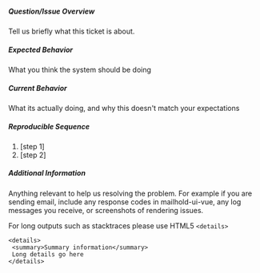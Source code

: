 <!--
Thanks for interest in mailhold-ui-vue. What kind of issue would like you to raise?

Question

Feel free to ask us a question, don't be shy!  Include as much information below as possible

Bug report / Enhancement

Please follow template provided below closely.

YOU CAN DELETE THIS TEXT BEFORE SUBMITTING THE ISSUE
-->

##### Question/Issue Overview

Tell us briefly what this ticket is about.

##### Expected Behavior

What you think the system should be doing

##### Current Behavior

What its actually doing, and why this doesn't match your expectations

##### Reproducible Sequence
1. [step 1]
2. [step 2]

##### Additional Information

Anything relevant to help us resolving the problem. For example if you are sending email, include any response codes in mailhold-ui-vue, any log messages you receive, or screenshots of rendering issues.

For long outputs such as stacktraces please use HTML5 `<details>`

```
<details>
 <summary>Summary information</summary>
 Long details go here
</details>
```
